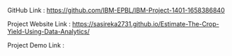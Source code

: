 GitHub Link :
https://github.com/IBM-EPBL/IBM-Project-1401-1658386840

Project Website Link :
https://sasireka2731.github.io/Estimate-The-Crop-Yield-Using-Data-Analytics/

Project Demo Link :
